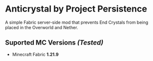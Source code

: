 # Anticrystal by Project Persistence
A simple Fabric server-side mod that prevents End Crystals from being placed in the Overworld and Nether.


## Suported MC Versions _(Tested)_
- Minecraft Fabric **1.21.9**
